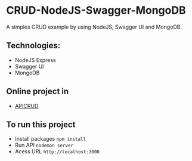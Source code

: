 # CRUD-NodeJS-Swagger-MongoDB

A simples CRUD example by using NodeJS, Swagger UI and MongoDB.

## Technologies:

- NodeJS Express
- Swagger UI
- MongoDB

## Online project in

- [APICRUD](https://apicrud-nodejs-swagger-mongodb.herokuapp.com/swagger)

## To run this project

- Install packages
  `npm install`
- Run API
  `nodemon server`
- Acess URL
  `http://localhost:3000`
